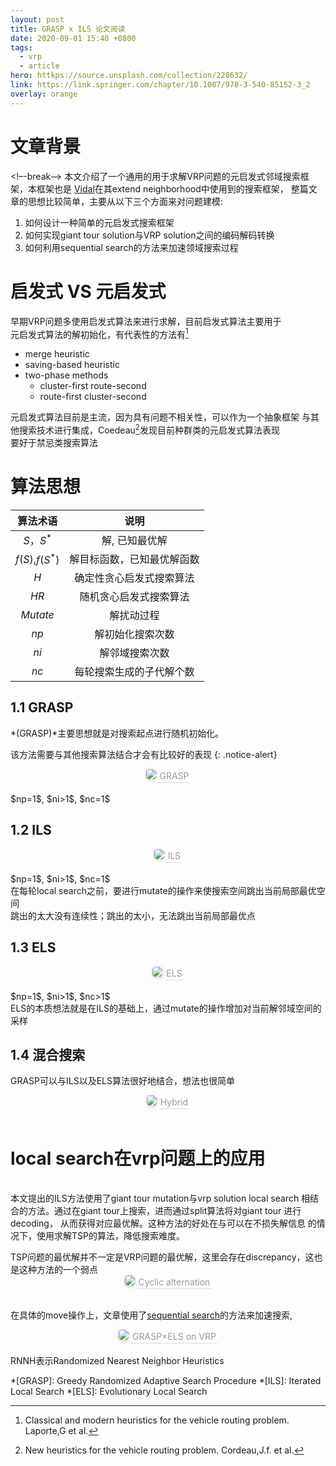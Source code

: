 ```yaml
---
layout: post
title: GRASP x ILS 论文阅读
date: 2020-09-01 15:40 +0800
tags:
  - vrp
  - article
hero: httkps://source.unsplash.com/collection/228632/
link: https://link.springer.com/chapter/10.1007/978-3-540-85152-3_2
overlay: orange
---
```


<!--enable mathjax-->
<head>
    <script src="https://cdn.mathjax.org/mathjax/latest/MathJax.js?config=TeX-AMS-MML_HTMLorMML" type="text/javascript"></script>
    <script type="text/x-mathjax-config">
        MathJax.Hub.Config({
            tex2jax: {
            skipTags: ['script', 'noscript', 'style', 'textarea', 'pre'],
            inlineMath: [['$','$']]
            }
        });
    </script>
</head>

# 文章背景
<!–-break-–>
本文介绍了一个通用的用于求解VRP问题的元启发式邻域搜索框架，本框架也是
[Vidal](carpdecomposition.html)在其extend neighborhood中使用到的搜索框架，
整篇文章的思想比较简单，主要从以下三个方面来对问题建模:

1. 如何设计一种简单的元启发式搜索框架
2. 如何实现giant tour solution与VRP solution之间的编码解码转换
3. 如何利用sequential search的方法来加速领域搜索过程

# 启发式 VS 元启发式
早期VRP问题多使用启发式算法来进行求解，目前启发式算法主要用于  
元启发式算法的解初始化，有代表性的方法有[^1]

- merge heuristic
- saving-based heuristic
- two-phase methods
  - cluster-first route-second
  - route-first cluster-second

元启发式算法目前是主流，因为具有问题不相关性，可以作为一个抽象框架
与其他搜索技术进行集成，Coedeau[^2]发现目前种群类的元启发式算法表现  
要好于禁忌类搜索算法

# 算法思想

|    算法术语     |            说明            |
|:---------------:|:--------------------------:|
|   $S$，$S^*$    |    解, 已知最优解          |
| $f(S)$,$f(S^*)$ | 解目标函数，已知最优解函数 |
|       $H$       |  确定性贪心启发式搜索算法  |
|      $HR$       |   随机贪心启发式搜索算法   |
|    $Mutate$     |         解扰动过程         |
|      $np$       |      解初始化搜索次数      |
|      $ni$       |       解邻域搜索次数       |
|      $nc$       |  每轮搜索生成的子代解个数  |

## 1.1 GRASP

*(GRASP)*主要思想就是对搜索起点进行随机初始化。

该方法需要与其他搜索算法结合才会有比较好的表现
{: .notice-alert}

<center>
    <img style="border-radius: 0.3125em;
    box-shadow: 0 2px 4px 0 rgba(34,36,38,.12),0 2px 10px 0 rgba(34,36,38,.08);"
    src="2020-09-01-ILS/GRASP.png">
    <div style="color:orange; border-bottom: 1px solid #d9d9d9;
    display: inline-block;
    color: #999;
    padding: 2px;">GRASP</div>
    <br><br>
</center>

<div class="notice" markdown="1">
$np=1$, $ni>1$, $nc=1$
</div>

## 1.2 ILS

<center>
    <img style="border-radius: 0.3125em;
    box-shadow: 0 2px 4px 0 rgba(34,36,38,.12),0 2px 10px 0 rgba(34,36,38,.08);"
    src="2020-09-01-ILS/ILS.png">
    <div style="color:orange; border-bottom: 1px solid #d9d9d9;
    display: inline-block;
    color: #999;
    padding: 2px;">ILS</div>
    <br><br>
</center>

<div class="notice" markdown="1">
$np=1$, $ni>1$, $nc=1$
<br>在每轮local search之前，要进行mutate的操作来使搜索空间跳出当前局部最优空间
<br>跳出的太大没有连续性；跳出的太小，无法跳出当前局部最优点
</div>

## 1.3 ELS

<center>
    <img style="border-radius: 0.3125em;
    box-shadow: 0 2px 4px 0 rgba(34,36,38,.12),0 2px 10px 0 rgba(34,36,38,.08);"
    src="2020-09-01-ILS/ELS.png">
    <div style="color:orange; border-bottom: 1px solid #d9d9d9;
    display: inline-block;
    color: #999;
    padding: 2px;">ELS</div>
    <br><br>
</center>

<div class="notice" markdown="1">
$np=1$, $ni>1$, $nc>1$
<br>ELS的本质想法就是在ILS的基础上，通过mutate的操作增加对当前解邻域空间的采样
</div>

## 1.4 混合搜索
GRASP可以与ILS以及ELS算法很好地结合，想法也很简单

<center>
    <img style="border-radius: 0.3125em;
    box-shadow: 0 2px 4px 0 rgba(34,36,38,.12),0 2px 10px 0 rgba(34,36,38,.08);"
    src="2020-09-01-ILS/Hybrid.png">
    <div style="color:orange; border-bottom: 1px solid #d9d9d9;
    display: inline-block;
    color: #999;
    padding: 2px;">Hybrid</div>
    <br><br>
</center>

# local search在vrp问题上的应用

<br>本文提出的ILS方法使用了giant tour mutation与vrp solution local search
相结合的方法。通过在giant tour上搜索，进而通过split算法将对giant tour
进行decoding， 从而获得对应最优解。这种方法的好处在与可以在不损失解信息
的情况下，使用求解TSP的算法，降低搜索难度。

<div class="notice-alert" markdown="1">
TSP问题的最优解并不一定是VRP问题的最优解，这里会存在discrepancy，这也是这种方法的一个弱点
</div>

<center>
    <img style="border-radius: 0.3125em;
    box-shadow: 0 2px 4px 0 rgba(34,36,38,.12),0 2px 10px 0 rgba(34,36,38,.08);"
    src="2020-09-01-ILS/Cyclic alternation.png">
    <div style="color:orange; border-bottom: 1px solid #d9d9d9;
    display: inline-block;
    color: #999;
    padding: 2px;">Cyclic alternation</div>
    <br><br>
</center>

在具体的move操作上，文章使用了[sequential search]()的方法来加速搜索,

<center>
    <img style="border-radius: 0.3125em;
    box-shadow: 0 2px 4px 0 rgba(34,36,38,.12),0 2px 10px 0 rgba(34,36,38,.08);"
    src="2020-09-01-ILS/GRASP-ELS.png">
    <div style="color:orange; border-bottom: 1px solid #d9d9d9;
    display: inline-block;
    color: #999;
    padding: 2px;">GRASP×ELS on VRP</div>
    <br><br>
</center>

<div class="notice" markdown="1">
RNNH表示Randomized Nearest Neighbor Heuristics
</div>

*[GRASP]: Greedy Randomized Adaptive Search Procedure
*[ILS]: Iterated Local Search
*[ELS]: Evolutionary Local Search

[^1]: Classical and modern heuristics for the vehicle routing problem. Laporte,G et al.
[^2]: New heuristics for the vehicle routing problem. Cordeau,J.f. et al.